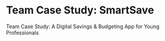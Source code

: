 # Team Case Study: SmartSave
Team Case Study: A Digital Savings &amp; Budgeting App for Young Professionals
